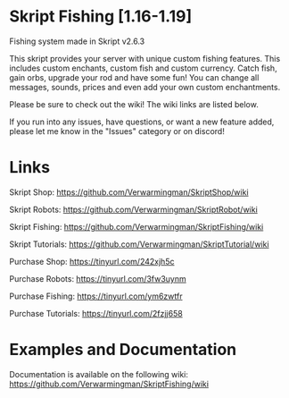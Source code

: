 # Skript Fishing [1.16-1.19]
Fishing system made in Skript v2.6.3

This skript provides your server with unique custom fishing features. This includes custom enchants, custom fish and custom currency. Catch fish, gain orbs, upgrade your rod and have some fun! You can change all messages, sounds, prices and even add your own custom enchantments. 

Please be sure to check out the wiki! The wiki links are listed below.

If you run into any issues, have questions, or want a new feature added, please let me know in the "Issues" category or on discord!

# Links
Skript Shop: https://github.com/Verwarmingman/SkriptShop/wiki

Skript Robots: https://github.com/Verwarmingman/SkriptRobot/wiki

Skript Fishing: https://github.com/Verwarmingman/SkriptFishing/wiki

Skript Tutorials: https://github.com/Verwarmingman/SkriptTutorial/wiki




Purchase Shop: https://tinyurl.com/242xjh5c

Purchase Robots: https://tinyurl.com/3fw3uynm

Purchase Fishing: https://tinyurl.com/ym6zwtfr

Purchase Tutorials: https://tinyurl.com/2fzjj658


# Examples and Documentation
Documentation is available on the following wiki: https://github.com/Verwarmingman/SkriptFishing/wiki
